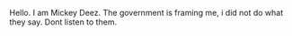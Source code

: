 Hello. I am Mickey Deez. The government is framing me, i did not do what they say. Dont listen to them.
